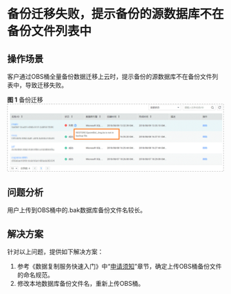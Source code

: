 # 备份迁移失败，提示备份的源数据库不在备份文件列表中<a name="drs_13_0005"></a>

## 操作场景<a name="section6779658362"></a>

客户通过OBS桶全量备份数据迁移上云时，提示备份的源数据库不在备份文件列表中，导致迁移失败。

**图 1**  备份迁移<a name="fig859261119218"></a>  
![](figures/备份迁移-50.png "备份迁移-50")

## 问题分析<a name="section49081950693"></a>

用户上传到OBS桶中的.bak数据库备份文件名较长。

## 解决方案<a name="section13820840101013"></a>

针对以上问题，提供如下解决方案：

1.  参考《数据复制服务快速入门》中“[申请须知](https://support.huaweicloud.com/qs-drs/drs_offline_migration.html)”章节，确定上传OBS桶备份文件的命名规范。
2.  修改本地数据库备份文件名，重新上传OBS桶。

